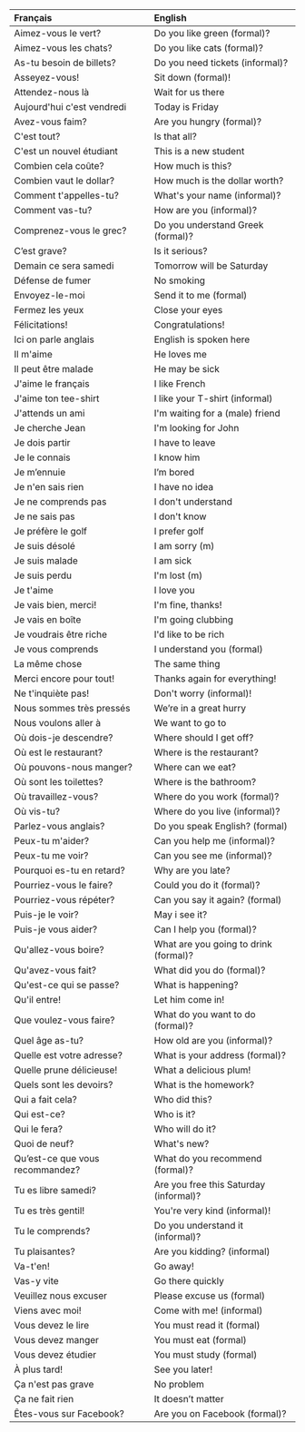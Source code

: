 | **Français**                    | **English**                            |
|:--------------------------------|:---------------------------------------|
| Aimez-vous le vert?             | Do you like green (formal)?            |
| Aimez-vous les chats?           | Do you like cats (formal)?             |
| As-tu besoin de billets?        | Do you need tickets (informal)?        |
| Asseyez-vous!                   | Sit down (formal)!                     |
| Attendez-nous là                | Wait for us there                      |
| Aujourd'hui c'est vendredi      | Today is Friday                        |
| Avez-vous faim?                 | Are you hungry (formal)?               |
| C'est tout?                     | Is that all?                           |
| C'est un nouvel étudiant        | This is a new student                  |
| Combien cela coûte?             | How much is this?                      |
| Combien vaut le dollar?         | How much is the dollar worth?          |
| Comment t'appelles-tu?          | What's your name (informal)?           |
| Comment vas-tu?                 | How are you (informal)?                |
| Comprenez-vous le grec?         | Do you understand Greek (formal)?      |
| C’est grave?                    | Is it serious?                         |
| Demain ce sera samedi           | Tomorrow will be Saturday              |
| Défense de fumer                | No smoking                             |
| Envoyez-le-moi                  | Send it to me (formal)                 |
| Fermez les yeux                 | Close your eyes                        |
| Félicitations!                  | Congratulations!                       |
| Ici on parle anglais            | English is spoken here                 |
| Il m'aime                       | He loves me                            |
| Il peut être malade             | He may be sick                         |
| J'aime le français              | I like French                          |
| J'aime ton tee-shirt            | I like your T-shirt (informal)         |
| J'attends un ami                | I'm waiting for a (male) friend        |
| Je cherche Jean                 | I'm looking for John                   |
| Je dois partir                  | I have to leave                        |
| Je le connais                   | I know him                             |
| Je m’ennuie                     | I’m bored                              |
| Je n'en sais rien               | I have no idea                         |
| Je ne comprends pas             | I don't understand                     |
| Je ne sais pas                  | I don't know                           |
| Je préfère le golf              | I prefer golf                          |
| Je suis désolé                  | I am sorry (m)                         |
| Je suis malade                  | I am sick                              |
| Je suis perdu                   | I'm lost (m)                           |
| Je t'aime                       | I love you                             |
| Je vais bien, merci!            | I'm fine, thanks!                      |
| Je vais en boîte                | I'm going clubbing                     |
| Je voudrais être riche          | I'd like to be rich                    |
| Je vous comprends               | I understand you (formal)              |
| La même chose                   | The same thing                         |
| Merci encore pour tout!         | Thanks again for everything!           |
| Ne t'inquiète pas!              | Don't worry (informal)!                |
| Nous sommes très pressés        | We’re in a great hurry                 |
| Nous voulons aller à            | We want to go to                       |
| Où dois-je descendre?           | Where should I get off?                |
| Où est le restaurant?           | Where is the restaurant?               |
| Où pouvons-nous manger?         | Where can we eat?                      |
| Où sont les toilettes?          | Where is the bathroom?                 |
| Où travaillez-vous?             | Where do you work (formal)?            |
| Où vis-tu?                      | Where do you live (informal)?          |
| Parlez-vous anglais?            | Do you speak English? (formal)         |
| Peux-tu m'aider?                | Can you help me (informal)?            |
| Peux-tu me voir?                | Can you see me (informal)?             |
| Pourquoi es-tu en retard?       | Why are you late?                      |
| Pourriez-vous le faire?         | Could you do it (formal)?              |
| Pourriez-vous répéter?          | Can you say it again? (formal)         |
| Puis-je le voir?                | May i see it?                          |
| Puis-je vous aider?             | Can I help you (formal)?               |
| Qu'allez-vous boire?            | What are you going to drink (formal)?  |
| Qu'avez-vous fait?              | What did you do (formal)?              |
| Qu'est-ce qui se passe?         | What is happening?                     |
| Qu'il entre!                    | Let him come in!                       |
| Que voulez-vous faire?          | What do you want to do (formal)?       |
| Quel âge as-tu?                 | How old are you (informal)?            |
| Quelle est votre adresse?       | What is your address (formal)?         |
| Quelle prune délicieuse!        | What a delicious plum!                 |
| Quels sont les devoirs?         | What is the homework?                  |
| Qui a fait cela?                | Who did this?                          |
| Qui est-ce?                     | Who is it?                             |
| Qui le fera?                    | Who will do it?                        |
| Quoi de neuf?                   | What's new?                            |
| Qu’est-ce que vous recommandez? | What do you recommend (formal)?        |
| Tu es libre samedi?             | Are you free this Saturday (informal)? |
| Tu es très gentil!              | You're very kind (informal)!           |
| Tu le comprends?                | Do you understand it (informal)?       |
| Tu plaisantes?                  | Are you kidding? (informal)            |
| Va-t'en!                        | Go away!                               |
| Vas-y vite                      | Go there quickly                       |
| Veuillez nous excuser           | Please excuse us (formal)              |
| Viens avec moi!                 | Come with me! (informal)               |
| Vous devez le lire              | You must read it (formal)              |
| Vous devez manger               | You must eat (formal)                  |
| Vous devez étudier              | You must study (formal)                |
| À plus tard!                    | See you later!                         |
| Ça n'est pas grave              | No problem                             |
| Ça ne fait rien                 | It doesn’t matter                      |
| Êtes-vous sur Facebook?         | Are you on Facebook (formal)?          |